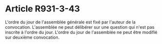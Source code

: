 # Article R931-3-43

L'ordre du jour de l'assemblée générale est fixé par l'auteur de la convocation. L'assemblée ne peut délibérer sur une
question qui n'est pas inscrite à l'ordre du jour. L'ordre du jour de l'assemblée ne peut être modifié sur deuxième
convocation.

